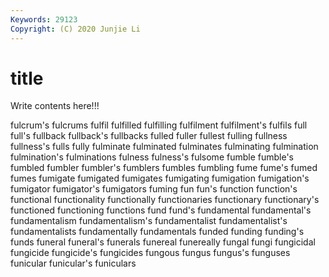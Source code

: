 ```yaml
---
Keywords: 29123
Copyright: (C) 2020 Junjie Li
---
```


# title

Write contents here!!!

fulcrum's 
fulcrums 
fulfil
fulfilled 
fulfilling 
fulfilment 
fulfilment's 
fulfils 
full 
full's 
fullback 
fullback's 
fullbacks
fulled 
fuller 
fullest 
fulling 
fullness 
fullness's 
fulls 
fully 
fulminate 
fulminated
fulminates 
fulminating 
fulmination 
fulmination's 
fulminations 
fulness 
fulness's 
fulsome 
fumble 
fumble's
fumbled 
fumbler 
fumbler's 
fumblers 
fumbles 
fumbling 
fume 
fume's 
fumed 
fumes
fumigate 
fumigated 
fumigates 
fumigating 
fumigation 
fumigation's 
fumigator 
fumigator's 
fumigators 
fuming
fun 
fun's 
function 
function's 
functional 
functionality 
functionally 
functionaries 
functionary 
functionary's
functioned 
functioning 
functions 
fund 
fund's 
fundamental 
fundamental's 
fundamentalism 
fundamentalism's 
fundamentalist
fundamentalist's 
fundamentalists 
fundamentally 
fundamentals 
funded 
funding 
funding's 
funds 
funeral 
funeral's
funerals 
funereal 
funereally 
fungal 
fungi 
fungicidal 
fungicide 
fungicide's 
fungicides 
fungous
fungus 
fungus's 
funguses 
funicular 
funicular's 
funiculars 
